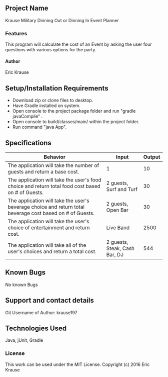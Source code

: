 ## Project Name
Krause Military Dinning Out or Dinning In Event Planner

### Features
This program will calculate the cost of an Event by asking the user four questions with various options for the party.

#### Author
Eric Krause


## Setup/Installation Requirements

* Download zip or clone files to desktop.
* Have Gradle installed on system.
* Open console to the project package folder and run "gradle javaCompile" .
* Open console to build/classes/main/ within the project folder.
* Run command "java App".


## Specifications

|Behavior|Input|Output|
|---|---|---|
|The application will take the number of guests and return a base cost.| 1 | 10 |
|The application will take the user's food choice and return total food cost based on # of Guests. | 2 guests, Surf and Turf | 30 |
|The application will take the user's beverage choice and return total beverage cost based on # of Guests. | 2 guests, Open Bar | 30 |
|The application will take the user's choice of entertainment and return cost. | Live Band | 2500 |
|The application will take all of the user's choices and return a total cost. | 2 guests, Steak, Cash Bar, DJ | 544 |

## Known Bugs

No known Bugs

## Support and contact details

Git Username of Author: krause197

## Technologies Used

Java, jUnit, Gradle

### License

This work can be used under the MIT License.
Copyright (c) 2016 Eric Krause

